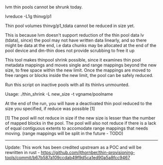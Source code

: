 lvm thin pools cannot be shrunk today.

lvreduce -L1g thinvg/p1

  Thin pool volumes thinvg/p1_tdata cannot be reduced in size yet.

This is because lvm doesn't support reduction of the thin pool data lv (tdata), since) 
the pool may not have written data linearly, and so there might be data at 
the end, i.e data chunks may be allocated at the end of the pool device 
and dm-thin does not provide scrubbing to free it up

This tool makes thinpool shrink possible, since it examines thin pool metadata mappings and moves single and range mappings beyond the new size, to free space within the new limit. Once the mappings are moved to free ranges or blocks inside the new  limit, the pool can be safely reduced.

Run this script on inactive pools with all its thinlvs unmounted.

Usage:
./thin_shrink -L new_size -t vgname/poolname

At the end of the run, you will have a deactivated thin pool reduced to the size you specified, if reduce was possible [1]

[1] The pool will not reduce in size if the new size is lesser than the number of
mapped blocks in the pool. The pool will also not reduce if there is a lack of equal contiguous extents to 
accomodate range mappings that needs moving. (range mappings will be split in the future - TODO)

---------------------

Update: This work has been credited upstream as a POC and will be rewritten in rust - https://github.com/jthornber/thin-provisioning-tools/commit/b67b587a109ccdab49f9d5ca1ed90a5a8fcc9467
